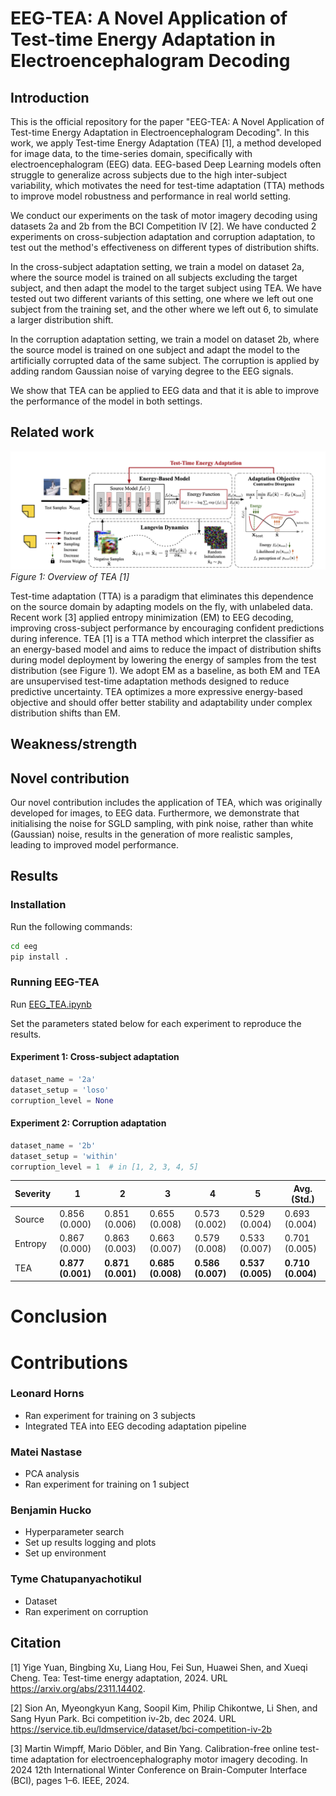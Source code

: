 # EEG-TEA: A Novel Application of Test-time Energy Adaptation in Electroencephalogram Decoding

## Introduction 

This is the official repository for the paper "EEG-TEA: A Novel Application of Test-time Energy Adaptation in Electroencephalogram Decoding". 
In this work, we apply Test-time Energy Adaptation (TEA) [1], a method developed for image data, to the time-series domain,
specifically with electroencephalogram (EEG) data.
EEG-based Deep Learning models often struggle to generalize across subjects due to the high inter-subject variability,
which motivates the need for test-time adaptation (TTA) methods to improve model robustness and performance 
in real world setting.

We conduct our experiments on the task of motor imagery decoding using datasets 2a and 2b from the BCI Competition IV [2].
We have conducted 2 experiments on cross-subjection adaptation and corruption adaptation, to test out the method's effectiveness
on different types of distribution shifts.

In the cross-subject adaptation setting, we train a model on dataset 2a, where the source model is trained on all subjects
excluding the target subject, and then adapt the model to the target subject using TEA. We have tested out two different 
variants of this setting, one where we left out one subject from the training set, and the other where we left out 6, 
to simulate a larger distribution shift. 

In the corruption adaptation setting, we train a model on dataset 2b, where the source model is trained on one subject and 
adapt the model to the artificially corrupted data of the same subject. The corruption is applied by adding random 
Gaussian noise of varying degree to the EEG signals.

We show that TEA can be applied to EEG data and that it is able to improve the performance of the model in both settings. 
#### 

## Related work 

![Overview of tea [1]](tea_overview.png)
*Figure 1: Overview of TEA [1]*


Test-time adaptation (TTA) is a paradigm that eliminates this dependence on the source domain by adapting models on the fly,
with unlabeled data. Recent work [3] applied entropy minimization (EM) to EEG decoding, improving cross-subject performance 
by encouraging confident predictions during inference. TEA [1] is a TTA method which interpret the classifier 
as an energy-based model and aims to reduce the impact of distribution shifts during model deployment by lowering the 
energy of samples from the test distribution (see Figure 1).
We adopt EM as a baseline, as both EM and TEA are unsupervised test-time adaptation methods designed to reduce predictive uncertainty. 
TEA optimizes a more expressive energy-based objective and should offer better stability and adaptability 
under complex distribution shifts than EM.

## Weakness/strength 

## Novel contribution 

Our novel contribution includes the application of TEA, which was originally developed for images, to EEG data. 
Furthermore, we demonstrate that initialising the noise for SGLD sampling, with pink noise, rather than white (Gaussian)
noise, results in the generation of more realistic samples, leading to improved model performance.

## Results 

### Installation
Run the following commands:
  ```bash
  cd eeg
  pip install .
````
### Running EEG-TEA
Run [EEG_TEA.ipynb](eeg/EEG_TEA.ipynb)

Set the parameters stated below for each experiment to reproduce the results.

#### Experiment 1: Cross-subject adaptation


```python
dataset_name = '2a'
dataset_setup = 'loso' 
corruption_level = None
```

#### Experiment 2: Corruption adaptation

```python
dataset_name = '2b'
dataset_setup = 'within' 
corruption_level = 1  # in [1, 2, 3, 4, 5]
```
| Severity | 1        | 2       | 3         | 4       | 5          | Avg. (Std.)     |
|----------|----------|---------|-----------|---------|------------|-----------------|
| Source   | 0.856 (0.000) | 0.851 (0.006) | 0.655 (0.008) | 0.573 (0.002) | 0.529 (0.004) | 0.693 (0.004)   |
| Entropy  | 0.867 (0.000) | 0.863 (0.003) | 0.663 (0.007) | 0.579 (0.008) | 0.533 (0.007) | 0.701 (0.005)   |
| TEA      | **0.877 (0.001)** | **0.871 (0.001)** | **0.685 (0.008)** | **0.586 (0.007)** | **0.537 (0.005)** | **0.710 (0.004)** |


# Conclusion

# Contributions

### Leonard Horns 
- Ran experiment for training on 3 subjects
- Integrated TEA into EEG decoding adaptation pipeline
### Matei Nastase 
- PCA analysis
- Ran experiment for training on 1 subject
### Benjamin Hucko 
- Hyperparameter search 
- Set up results logging and plots
- Set up environment
### Tyme Chatupanyachotikul
- Dataset
- Ran experiment on corruption

## Citation
[1] Yige Yuan, Bingbing Xu, Liang Hou, Fei Sun, Huawei Shen, and Xueqi Cheng. Tea: Test-time energy adaptation, 2024. URL https://arxiv.org/abs/2311.14402.

[2] Sion An, Myeongkyun Kang, Soopil Kim, Philip Chikontwe, Li Shen, and Sang Hyun Park. Bci competition iv-2b, dec 2024. URL https://service.tib.eu/ldmservice/dataset/bci-competition-iv-2b

[3] Martin Wimpff, Mario Döbler, and Bin Yang. Calibration-free online test-time adaptation for electroencephalography motor imagery decoding. In 2024 12th International Winter Conference on Brain-Computer Interface (BCI), pages 1–6. IEEE, 2024.
